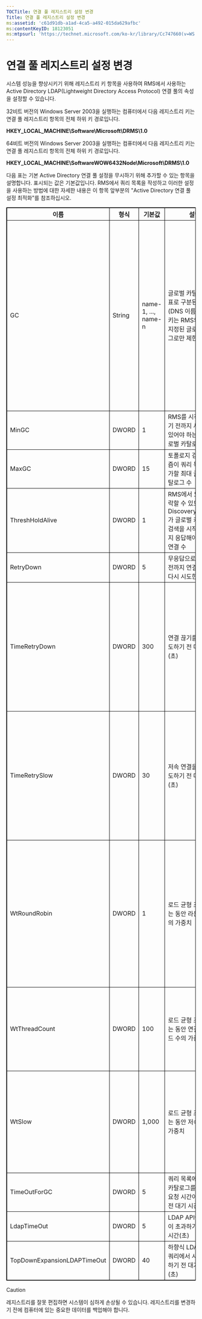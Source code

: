```yaml
---
TOCTitle: 연결 풀 레지스트리 설정 변경
Title: 연결 풀 레지스트리 설정 변경
ms:assetid: 'c61d91db-a1ad-4ca5-a492-015da629afbc'
ms:contentKeyID: 18123051
ms:mtpsurl: 'https://technet.microsoft.com/ko-kr/library/Cc747660(v=WS.10)'
---
```


연결 풀 레지스트리 설정 변경
============================

시스템 성능을 향상시키기 위해 레지스트리 키 항목을 사용하여 RMS에서 사용하는 Active Directory LDAP(Lightweight Directory Access Protocol) 연결 풀의 속성을 설정할 수 있습니다.

32비트 버전의 Windows Server 2003을 실행하는 컴퓨터에서 다음 레지스트리 키는 연결 풀 레지스트리 항목의 전체 하위 키 경로입니다.

**HKEY\_LOCAL\_MACHINE\\Software\\Microsoft\\DRMS\\1.0**

64비트 버전의 Windows Server 2003을 실행하는 컴퓨터에서 다음 레지스트리 키는 연결 풀 레지스트리 항목의 전체 하위 키 경로입니다.

**HKEY\_LOCAL\_MACHINE\\SoftwareWOW6432Node\\Microsoft\\DRMS\\1.0**

다음 표는 기본 Active Directory 연결 풀 설정을 무시하기 위해 추가할 수 있는 항목을 설명합니다. 표시되는 값은 기본값입니다. RMS에서 쿼리 목록을 작성하고 이러한 설정을 사용하는 방법에 대한 자세한 내용은 이 항목 앞부분의 "Active Directory 연결 풀 설정 최적화"를 참조하십시오.


<p></p>
<table style="border:1px solid black;">
<colgroup>
<col width="20%" />
<col width="20%" />
<col width="20%" />
<col width="20%" />
<col width="20%" />
</colgroup>
<thead>
<tr class="header">
<th style="border:1px solid black;" >이름</th>
<th style="border:1px solid black;" >형식</th>
<th style="border:1px solid black;" >기본값</th>
<th style="border:1px solid black;" >설명</th>
<th style="border:1px solid black;" >참고</th>
</tr>
</thead>
<tbody>
<tr class="odd">
<td style="border:1px solid black;">GC</td>
<td style="border:1px solid black;">String</td>
<td style="border:1px solid black;">name-1, ..., name-n</td>
<td style="border:1px solid black;">글로벌 카탈로그의 쉼표로 구분된 목록(DNS 이름 사용). 이 키는 RMS의 용도를 지정된 글로벌 카탈로그로만 제한합니다.</td>
<td style="border:1px solid black;">RMS에서 쿼리 목록을 만들지 않으려면 이 설정을 사용하여 사용할 글로벌 카탈로그를 지정하십시오.</td>
</tr>
<tr class="even">
<td style="border:1px solid black;">MinGC</td>
<td style="border:1px solid black;">DWORD</td>
<td style="border:1px solid black;">1</td>
<td style="border:1px solid black;">RMS를 시작할 수 있기 전까지 사용할 수 있어야 하는 최소 글로벌 카탈로그 수</td>
<td style="border:1px solid black;"></td>
</tr>
<tr class="odd">
<td style="border:1px solid black;">MaxGC</td>
<td style="border:1px solid black;">DWORD</td>
<td style="border:1px solid black;">15</td>
<td style="border:1px solid black;">토폴로지 검색 알고리즘이 쿼리 목록에 추가할 최대 글로벌 카탈로그 수</td>
<td style="border:1px solid black;"></td>
</tr>
<tr class="even">
<td style="border:1px solid black;">ThreshHoldAlive</td>
<td style="border:1px solid black;">DWORD</td>
<td style="border:1px solid black;">1</td>
<td style="border:1px solid black;">RMS에서 요청을 수락할 수 있도록 DiscoveryServices가 글로벌 카탈로그 검색을 시작하기 전까지 응답해야 할 최소 연결 수</td>
<td style="border:1px solid black;"></td>
</tr>
<tr class="odd">
<td style="border:1px solid black;">RetryDown</td>
<td style="border:1px solid black;">DWORD</td>
<td style="border:1px solid black;">5</td>
<td style="border:1px solid black;">무응답으로 처리되기 전까지 연결 끊기를 다시 시도한 수</td>
<td style="border:1px solid black;"></td>
</tr>
<tr class="even">
<td style="border:1px solid black;">TimeRetryDown</td>
<td style="border:1px solid black;">DWORD</td>
<td style="border:1px solid black;">300</td>
<td style="border:1px solid black;">연결 끊기를 다시 시도하기 전 대기 시간(초)</td>
<td style="border:1px solid black;">비정상적인 상황을 제외하고는 이 기본 설정을 변경하지 마십시오.</td>
</tr>
<tr class="odd">
<td style="border:1px solid black;">TimeRetrySlow</td>
<td style="border:1px solid black;">DWORD</td>
<td style="border:1px solid black;">30</td>
<td style="border:1px solid black;">저속 연결을 다시 시도하기 전 대기 시간(초)</td>
<td style="border:1px solid black;">비정상적인 상황을 제외하고는 이 기본 설정을 변경하지 마십시오.</td>
</tr>
<tr class="even">
<td style="border:1px solid black;">WtRoundRobin</td>
<td style="border:1px solid black;">DWORD</td>
<td style="border:1px solid black;">1</td>
<td style="border:1px solid black;">로드 균형 조정을 하는 동안 라운드 로빈의 가중치</td>
<td style="border:1px solid black;">로드 균형 조정에서 라운드 로빈이 상대적으로 중요합니다. 1이 최저값입니다.</td>
</tr>
<tr class="odd">
<td style="border:1px solid black;">WtThreadCount</td>
<td style="border:1px solid black;">DWORD</td>
<td style="border:1px solid black;">100</td>
<td style="border:1px solid black;">로드 균형 조정을 하는 동안 연결 당 스레드 수의 가중치</td>
<td style="border:1px solid black;">낮은 스레드 수가 상대적으로 중요합니다.</td>
</tr>
<tr class="even">
<td style="border:1px solid black;">WtSlow</td>
<td style="border:1px solid black;">DWORD</td>
<td style="border:1px solid black;">1,000</td>
<td style="border:1px solid black;">로드 균형 조정을 하는 동안 저속 연결의 가중치</td>
<td style="border:1px solid black;">저속으로 연결되지 않는 것이 상대적으로 중요합니다.</td>
</tr>
<tr class="odd">
<td style="border:1px solid black;">TimeOutForGC</td>
<td style="border:1px solid black;">DWORD</td>
<td style="border:1px solid black;">5</td>
<td style="border:1px solid black;">쿼리 목록에 글로벌 카탈로그를 추가하는 요청 시간이 초과하기 전 대기 시간(초)</td>
<td style="border:1px solid black;"></td>
</tr>
<tr class="even">
<td style="border:1px solid black;">LdapTimeOut</td>
<td style="border:1px solid black;">DWORD</td>
<td style="border:1px solid black;">5</td>
<td style="border:1px solid black;">LDAP API에서 시간이 초과하기 전 대기 시간(초)</td>
<td style="border:1px solid black;"></td>
</tr>
<tr class="odd">
<td style="border:1px solid black;">TopDownExpansionLDAPTimeOut</td>
<td style="border:1px solid black;">DWORD</td>
<td style="border:1px solid black;">40</td>
<td style="border:1px solid black;">하향식 LDAP 확장 쿼리에서 시간이 초과하기 전 대기 시간(초)</td>
<td style="border:1px solid black;"></td>
</tr>
</tbody>
</table>
  
> [!CAUTION]  
> 레지스트리를 잘못 편집하면 시스템이 심하게 손상될 수 있습니다. 레지스트리를 변경하기 전에 컴퓨터에 있는 중요한 데이터를 백업해야 합니다.
